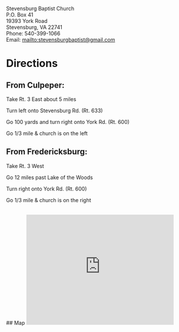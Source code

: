 Stevensburg Baptist Church  
P.O. Box 41  
19393 York Road  
Stevensburg, VA 22741  
Phone: 540-399-1066  
Email: <mailto:stevensburgbaptist@gmail.com>    

# Directions

## From Culpeper:  

Take Rt. 3 East about 5 miles<br>

Turn left onto Stevensburg Rd. (Rt. 633)<br>

Go 100 yards and turn right onto York Rd. (Rt. 600)<br>

Go 1/3 mile & church is on the left<br>


## From Fredericksburg:  

Take Rt. 3 West<br>

Go 12 miles past Lake of the Woods<br>

Turn right onto York Rd. (Rt. 600)<br>

Go 1/3 mile & church is on the right<br>

<br>
## Map  
  
<iframe src="https://www.google.com/maps/embed?pb=!1m18!1m12!1m3!1d12499.702994218242!2d-77.89489099999999!3d38.443183999999995!2m3!1f0!2f0!3f0!3m2!1i1024!2i768!4f13.1!3m3!1m2!1s0x89b69dd81c9e0d13%3A0xc1097983af277115!2s19393+York+Rd%2C+Stevensburg%2C+VA+22741!5e0!3m2!1sen!2sus!4v1513884212578" width="400" height="300" frameborder="0" style="border:0" allowfullscreen></iframe>
